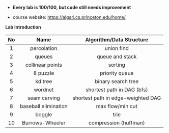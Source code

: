 
+ **Every lab is 100/100, but code still needs improvement**

+ course website: https://algs4.cs.princeton.edu/home/

**Lab Introduction**

|  No |         Name         |      Algorithm/Data Structure      |
| :-: | :------------------: | :--------------------------------: |
|  1  |      percolation     |             union find             |
|  2  |        queues        |           queue and stack          |
|  3  |   collinear points   |               sorting              |
|  4  |       8 puzzle       |           priority queue           |
|  5  |        kd tree       |         binary search tree         |
|  6  |        wordnet       |     shortest path in DAG (bfs)     |
|  7  |     seam carving     | shortest path in edge-weighted DAG |
|  8  | baseball elimination |          max flow/min cut          |
|  9  |        boggle        |                trie                |
|  10 |    Burrows-Wheeler   |        compression (huffman)       |
